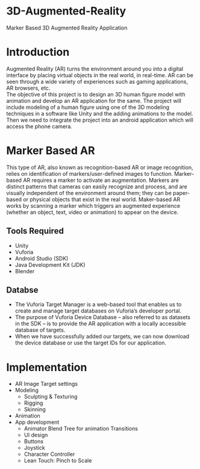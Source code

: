 # 3D-Augmented-Reality
 Marker Based 3D Augmented Reality Application 
# Introduction
Augmented Reality (AR) turns the environment around you into a digital interface by placing virtual objects in the real world, in real-time. AR can be seen through a wide variety of experiences such as gaming applications, AR browsers, etc. <br />  The objective of this project is to design an 3D human figure model with animation and develop an AR application for the same.
The project will include modeling of a human figure using one of the 3D modeling techniques in a software like Unity and the adding animations to the model.
Then we need to integrate the project into an android application which will access the phone camera.

# Marker Based AR
This type of AR, also known as recognition-based AR or image recognition, relies on identification of markers/user-defined images to function. Marker-based AR requires a marker to activate an augmentation. Markers are distinct patterns that cameras can easily recognize and process, and are visually independent of the environment around them; they can be paper-based or physical objects that exist in the real world.
Maker-based AR works by scanning a marker which triggers an augmented experience (whether an object, text, video or animation) to appear on the device.

## Tools Required

- Unity 
- Vuforia 
- Android Studio (SDK)
- Java Development Kit (JDK)
- Blender
## Databse
- The Vuforia Target Manager is a web-based tool that enables us to create and manage target databases on Vuforia’s developer portal. 
- The purpose of Vuforia Device Database – also referred to as datasets in the SDK – is to provide the AR application with a locally accessible database of targets.
- When we have successfully added our targets, we can now download the device database or use the target IDs for our application.

# Implementation
- AR Image Target settings
- Modeling 
  - Sculpting & Texturing
  - Rigging
  - Skinning
- Animation
- App development 
  - Animator Blend Tree for animation Transitions 
  - UI design 
  - Buttons 
  - Joystick 
  - Character Controller
  - Lean Touch: Pinch to Scale 




